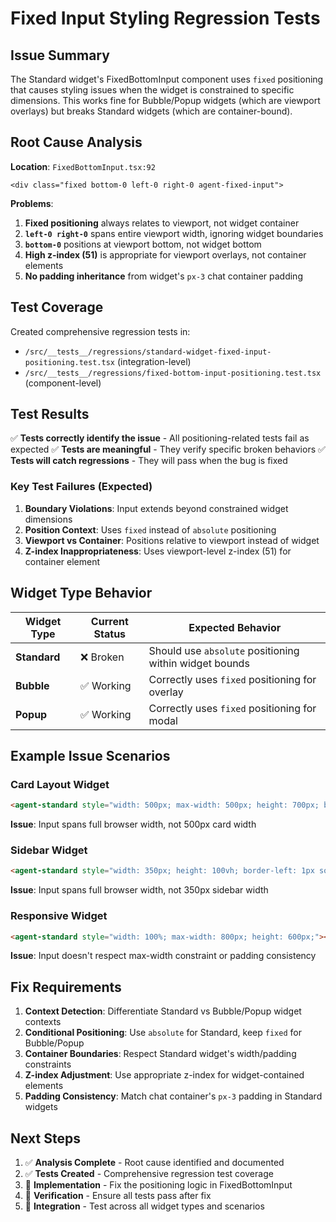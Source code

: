 # Fixed Input Styling Regression Tests

## Issue Summary

The Standard widget's FixedBottomInput component uses `fixed` positioning that causes styling issues when the widget is constrained to specific dimensions. This works fine for Bubble/Popup widgets (which are viewport overlays) but breaks Standard widgets (which are container-bound).

## Root Cause Analysis

**Location**: `FixedBottomInput.tsx:92`
```tsx
<div class="fixed bottom-0 left-0 right-0 agent-fixed-input">
```

**Problems**:
1. **Fixed positioning** always relates to viewport, not widget container
2. **`left-0 right-0`** spans entire viewport width, ignoring widget boundaries  
3. **`bottom-0`** positions at viewport bottom, not widget bottom
4. **High z-index (51)** is appropriate for viewport overlays, not container elements
5. **No padding inheritance** from widget's `px-3` chat container padding

## Test Coverage

Created comprehensive regression tests in:
- `/src/__tests__/regressions/standard-widget-fixed-input-positioning.test.tsx` (integration-level)
- `/src/__tests__/regressions/fixed-bottom-input-positioning.test.tsx` (component-level)

## Test Results

✅ **Tests correctly identify the issue** - All positioning-related tests fail as expected
✅ **Tests are meaningful** - They verify specific broken behaviors
✅ **Tests will catch regressions** - They will pass when the bug is fixed

### Key Test Failures (Expected)

1. **Boundary Violations**: Input extends beyond constrained widget dimensions
2. **Position Context**: Uses `fixed` instead of `absolute` positioning
3. **Viewport vs Container**: Positions relative to viewport instead of widget
4. **Z-index Inappropriateness**: Uses viewport-level z-index (51) for container element

## Widget Type Behavior

| Widget Type | Current Status | Expected Behavior |
|-------------|----------------|-------------------|
| **Standard** | ❌ Broken | Should use `absolute` positioning within widget bounds |
| **Bubble** | ✅ Working | Correctly uses `fixed` positioning for overlay |  
| **Popup** | ✅ Working | Correctly uses `fixed` positioning for modal |

## Example Issue Scenarios

### Card Layout Widget
```html
<agent-standard style="width: 500px; max-width: 500px; height: 700px; border-radius: 10px; box-shadow: 0 4px 12px rgba(0,0,0,0.15); margin: 0 auto;"></agent-standard>
```
**Issue**: Input spans full browser width, not 500px card width

### Sidebar Widget  
```html
<agent-standard style="width: 350px; height: 100vh; border-left: 1px solid #e0e0e0;"></agent-standard>
```
**Issue**: Input spans full browser width, not 350px sidebar width

### Responsive Widget
```html
<agent-standard style="width: 100%; max-width: 800px; height: 600px;"></agent-standard>
```
**Issue**: Input doesn't respect max-width constraint or padding consistency

## Fix Requirements

1. **Context Detection**: Differentiate Standard vs Bubble/Popup widget contexts
2. **Conditional Positioning**: Use `absolute` for Standard, keep `fixed` for Bubble/Popup
3. **Container Boundaries**: Respect Standard widget's width/padding constraints
4. **Z-index Adjustment**: Use appropriate z-index for widget-contained elements
5. **Padding Consistency**: Match chat container's `px-3` padding in Standard widgets

## Next Steps

1. ✅ **Analysis Complete** - Root cause identified and documented
2. ✅ **Tests Created** - Comprehensive regression test coverage  
3. 🔄 **Implementation** - Fix the positioning logic in FixedBottomInput
4. 🔄 **Verification** - Ensure all tests pass after fix
5. 🔄 **Integration** - Test across all widget types and scenarios